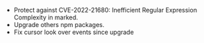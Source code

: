* Protect against CVE-2022-21680: Inefficient Regular Expression Complexity in marked.
* Upgrade others npm packages.
* Fix cursor look over events since upgrade
